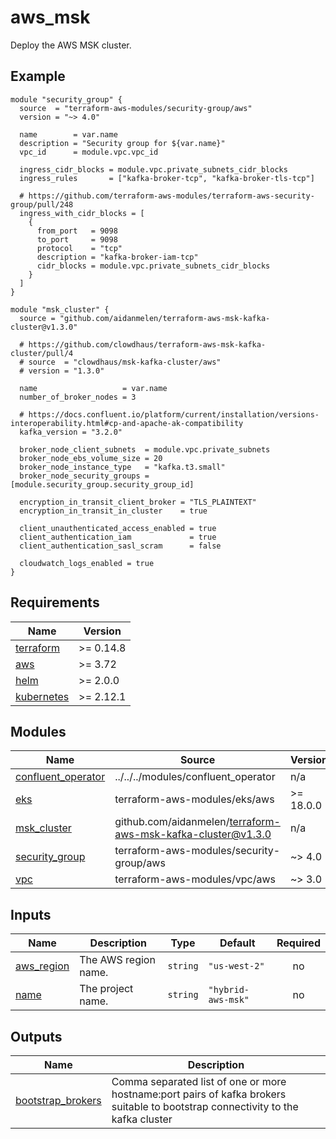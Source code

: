 # aws_msk

Deploy the AWS MSK cluster.

<!-- BEGINNING OF PRE-COMMIT-TERRAFORM DOCS HOOK -->

## Example

```hcl
module "security_group" {
  source  = "terraform-aws-modules/security-group/aws"
  version = "~> 4.0"

  name        = var.name
  description = "Security group for ${var.name}"
  vpc_id      = module.vpc.vpc_id

  ingress_cidr_blocks = module.vpc.private_subnets_cidr_blocks
  ingress_rules       = ["kafka-broker-tcp", "kafka-broker-tls-tcp"]

  # https://github.com/terraform-aws-modules/terraform-aws-security-group/pull/248
  ingress_with_cidr_blocks = [
    {
      from_port   = 9098
      to_port     = 9098
      protocol    = "tcp"
      description = "kafka-broker-iam-tcp"
      cidr_blocks = module.vpc.private_subnets_cidr_blocks
    }
  ]
}

module "msk_cluster" {
  source = "github.com/aidanmelen/terraform-aws-msk-kafka-cluster@v1.3.0"

  # https://github.com/clowdhaus/terraform-aws-msk-kafka-cluster/pull/4
  # source  = "clowdhaus/msk-kafka-cluster/aws"
  # version = "1.3.0"

  name                   = var.name
  number_of_broker_nodes = 3

  # https://docs.confluent.io/platform/current/installation/versions-interoperability.html#cp-and-apache-ak-compatibility
  kafka_version = "3.2.0"

  broker_node_client_subnets  = module.vpc.private_subnets
  broker_node_ebs_volume_size = 20
  broker_node_instance_type   = "kafka.t3.small"
  broker_node_security_groups = [module.security_group.security_group_id]

  encryption_in_transit_client_broker = "TLS_PLAINTEXT"
  encryption_in_transit_in_cluster    = true

  client_unauthenticated_access_enabled = true
  client_authentication_iam             = true
  client_authentication_sasl_scram      = false

  cloudwatch_logs_enabled = true
}
```

## Requirements

| Name | Version |
|------|---------|
| <a name="requirement_terraform"></a> [terraform](#requirement\_terraform) | >= 0.14.8 |
| <a name="requirement_aws"></a> [aws](#requirement\_aws) | >= 3.72 |
| <a name="requirement_helm"></a> [helm](#requirement\_helm) | >= 2.0.0 |
| <a name="requirement_kubernetes"></a> [kubernetes](#requirement\_kubernetes) | >= 2.12.1 |
## Modules

| Name | Source | Version |
|------|--------|---------|
| <a name="module_confluent_operator"></a> [confluent\_operator](#module\_confluent\_operator) | ../../../modules/confluent_operator | n/a |
| <a name="module_eks"></a> [eks](#module\_eks) | terraform-aws-modules/eks/aws | >= 18.0.0 |
| <a name="module_msk_cluster"></a> [msk\_cluster](#module\_msk\_cluster) | github.com/aidanmelen/terraform-aws-msk-kafka-cluster@v1.3.0 | n/a |
| <a name="module_security_group"></a> [security\_group](#module\_security\_group) | terraform-aws-modules/security-group/aws | ~> 4.0 |
| <a name="module_vpc"></a> [vpc](#module\_vpc) | terraform-aws-modules/vpc/aws | ~> 3.0 |
## Inputs

| Name | Description | Type | Default | Required |
|------|-------------|------|---------|:--------:|
| <a name="input_aws_region"></a> [aws\_region](#input\_aws\_region) | The AWS region name. | `string` | `"us-west-2"` | no |
| <a name="input_name"></a> [name](#input\_name) | The project name. | `string` | `"hybrid-aws-msk"` | no |
## Outputs

| Name | Description |
|------|-------------|
| <a name="output_bootstrap_brokers"></a> [bootstrap\_brokers](#output\_bootstrap\_brokers) | Comma separated list of one or more hostname:port pairs of kafka brokers suitable to bootstrap connectivity to the kafka cluster |
<!-- END OF PRE-COMMIT-TERRAFORM DOCS HOOK -->
